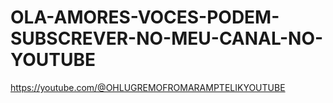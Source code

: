 # OLA-AMORES-VOCES-PODEM-SUBSCREVER-NO-MEU-CANAL-NO-YOUTUBE
https://youtube.com/@OHLUGREMOFROMARAMPTELIKYOUTUBE
